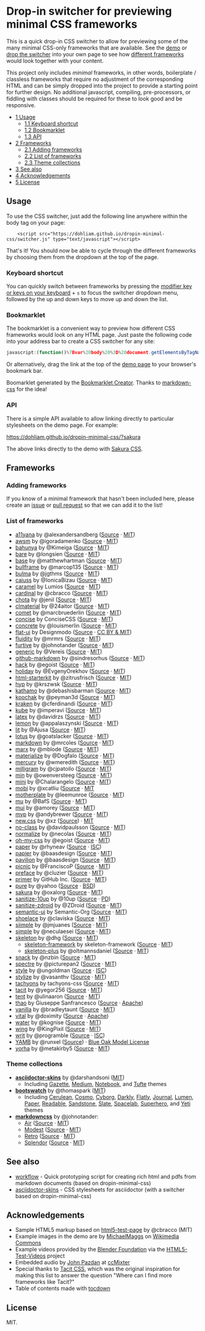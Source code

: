 # Drop-in switcher for previewing minimal CSS frameworks

This is a quick drop-in CSS switcher to allow for previewing some of the many minimal CSS-only frameworks that are available. See the [demo](https://dohliam.github.io/dropin-minimal-css) or [drop the switcher](#usage) into your own page to see how [different frameworks](#list-of-frameworks) would look together with your content.

This project only includes _minimal_ frameworks, in other words, boilerplate / classless frameworks that require no adjustment of the corresponding HTML and can be simply dropped into the project to provide a starting point for further design. No additional javascript, compiling, pre-processors, or fiddling with classes should be required for these to look good and be responsive.

* [1 Usage](#usage)
  * [1.1 Keyboard shortcut](#keyboard-shortcut)
  * [1.2 Bookmarklet](#bookmarklet)
  * [1.3 API](#api)
* [2 Frameworks](#frameworks)
  * [2.1 Adding frameworks](#adding-frameworks)
  * [2.2 List of frameworks](#list-of-frameworks)
  * [2.3 Theme collections](#theme-collections)
* [3 See also](#see-also)
* [4 Acknowledgements](#acknowledgements)
* [5 License](#license)

## Usage

To use the CSS switcher, just add the following line anywhere within the body tag on your page:

        <script src="https://dohliam.github.io/dropin-minimal-css/switcher.js" type="text/javascript"></script>

That's it! You should now be able to cycle through the different frameworks by choosing them from the dropdown at the top of the page.

### Keyboard shortcut

You can quickly switch between frameworks by pressing the [modifier key or keys on your keyboard](https://github.com/dohliam/xsampa#access-keys) + `s` to focus the switcher dropdown menu, followed by the up and down keys to move up and down the list.

### Bookmarklet

The bookmarklet is a convenient way to preview how different CSS frameworks would look on any HTML page. Just paste the following code into your address bar to create a CSS switcher for any site:

```javascript
javascript:(function()%7Bvar%20body%20%3D%20document.getElementsByTagName('body')%5B0%5D%3Bscript%20%3D%20document.createElement('script')%3Bscript.type%3D%20'text%2Fjavascript'%3Bscript.src%3D%20'https%3A%2F%2Fdohliam.github.io%2Fdropin-minimal-css%2Fswitcher.js'%3Bbody.appendChild(script)%7D)()
```

Or alternatively, drag the link at the top of the [demo page](https://dohliam.github.io/dropin-minimal-css) to your browser's bookmark bar.

Boomarklet generated by the [Bookmarklet Creator](http://mrcoles.com/bookmarklet/). Thanks to [markdown-css](https://github.com/mrcoles/markdown-css) for the idea!

### API

There is a simple API available to allow linking directly to particular stylesheets on the demo page. For example:

https://dohliam.github.io/dropin-minimal-css/?sakura

The above links directly to the demo with [Sakura CSS](https://dohliam.github.io/dropin-minimal-css/?sakura).

## Frameworks

### Adding frameworks

If you know of a minimal framework that hasn't been included here, please create an [issue](https://github.com/dohliam/dropin-minimal-css/issues) or [pull request](https://github.com/dohliam/dropin-minimal-css/pulls) so that we can add it to the list!

### List of frameworks

* [a11yana](https://dohliam.github.io/dropin-minimal-css/?a11yana) by @alexandersandberg ([Source](https://github.com/alexandersandberg/a11yana) · [MIT](https://github.com/alexandersandberg/a11yana/blob/master/LICENSE.md))
* [awsm](https://dohliam.github.io/dropin-minimal-css/?awsm) by @igoradamenko ([Source](https://github.com/igoradamenko/awsm.css) · [MIT](https://github.com/igoradamenko/awsm.css/blob/master/LICENSE.md))
* [bahunya](https://dohliam.github.io/dropin-minimal-css/?bahunya) by @Kimeiga ([Source](https://github.com/Kimeiga/bahunya) · [MIT](https://github.com/Kimeiga/bahunya/blob/master/LICENSE))
* [bare](https://dohliam.github.io/dropin-minimal-css/?bare) by @longsien ([Source](https://github.com/longsien/BareCSS) · [MIT](https://github.com/longsien/BareCSS/blob/master/LICENSE))
* [base](https://dohliam.github.io/dropin-minimal-css/?base) by @matthewhartman ([Source](https://github.com/matthewhartman/base) · [MIT](https://github.com/matthewhartman/base#license))
* [bullframe](https://dohliam.github.io/dropin-minimal-css/?bullframe) by @marcop135 ([Source](https://github.com/marcop135/bullframe.css) · [MIT](https://github.com/marcop135/bullframe.css/blob/master/LICENSE.md))
* [bulma](https://dohliam.github.io/dropin-minimal-css/?bulma) by @jgthms ([Source](https://github.com/jgthms/bulma) · [MIT](https://github.com/jgthms/bulma/blob/master/LICENSE))
* [caiuss](https://dohliam.github.io/dropin-minimal-css/?caiuss) by @IonicaBizau ([Source](https://github.com/IonicaBizau/CaiuSS) · [MIT](http://showalicense.com/?fullname=Ionic%C4%83%20Biz%C4%83u%20%3Cbizauionica%40gmail.com%3E%20(http%3A%2F%2Fionicabizau.net)&year=2015#license-mit))
* [caramel](https://dohliam.github.io/dropin-minimal-css/?caramel) by Lumios ([Source](https://github.com/lumios/caramel) · [MIT](https://github.com/lumios/caramel/blob/master/LICENSE))
* [cardinal](https://dohliam.github.io/dropin-minimal-css/?cardinal) by @cbracco ([Source](https://github.com/cardinalcss/cardinalcss) · [MIT](https://github.com/cardinalcss/cardinalcss/blob/master/LICENSE.md))
* [chota](https://dohliam.github.io/dropin-minimal-css/?chota) by @jenil ([Source](https://github.com/jenil/chota) · [MIT](https://github.com/jenil/chota/blob/master/LICENSE))
* [clmaterial](https://dohliam.github.io/dropin-minimal-css/?clmaterial) by @24aitor ([Source](https://github.com/24aitor/CLMaterial) · [MIT](https://github.com/24aitor/CLMaterial/blob/master/LICENSE))
* [comet](https://dohliam.github.io/dropin-minimal-css/?comet) by @marcbruederlin ([Source](https://github.com/marcbruederlin/comet) · [MIT](https://github.com/marcbruederlin/comet/blob/master/LICENSE))
* [concise](https://dohliam.github.io/dropin-minimal-css/?concise) by ConciseCSS ([Source](https://github.com/ConciseCSS/concise.css) · [MIT](https://github.com/ConciseCSS/concise.css/blob/master/LICENSE))
* [concrete](https://dohliam.github.io/dropin-minimal-css/?concrete) by @louismerlin ([Source](https://github.com/louismerlin/concrete.css) · [MIT](https://github.com/louismerlin/concrete.css/blob/master/LICENSE))
* [flat-ui](https://dohliam.github.io/dropin-minimal-css/?flat-ui) by Designmodo ([Source](https://github.com/designmodo/Flat-UI) · [CC BY & MIT](https://github.com/designmodo/Flat-UI#copyright-and-license))
* [fluidity](https://dohliam.github.io/dropin-minimal-css/?fluidity) by @mrmrs ([Source](https://github.com/mrmrs/fluidity) · [MIT](https://github.com/mrmrs/fluidity/blob/master/README.md))
* [furtive](https://dohliam.github.io/dropin-minimal-css/?furtive) by @johnotander ([Source](https://github.com/johnotander/furtive) · [MIT](https://github.com/johnotander/furtive/blob/master/LICENSE))
* [generic](https://dohliam.github.io/dropin-minimal-css/?generic) by @Vereis ([Source](https://github.com/Vereis/generic.css) · [MIT](https://github.com/Vereis/generic.css))
* [github-markdown](https://dohliam.github.io/dropin-minimal-css/?github-markdown) by @sindresorhus ([Source](https://github.com/sindresorhus/github-markdown-css) · [MIT](https://github.com/sindresorhus/github-markdown-css/blob/gh-pages/license))
* [hack](https://dohliam.github.io/dropin-minimal-css/?hack) by @egoist ([Source](https://github.com/egoist/hack) · [MIT](https://github.com/egoist/hack/blob/master/LICENSE))
* [holiday](https://dohliam.github.io/dropin-minimal-css/?holiday) by @EvgenyOrekhov ([Source](https://github.com/EvgenyOrekhov/holiday.css) · [MIT](https://github.com/EvgenyOrekhov/holiday.css/blob/master/LICENSE))
* [html-starterkit](https://dohliam.github.io/dropin-minimal-css/?html-starterkit) by @zitrusfrisch ([Source](https://github.com/zitrusfrisch/HTML-StarterKit) · [MIT](https://github.com/zitrusfrisch/HTML-StarterKit#its-free))
* [hyp](https://dohliam.github.io/dropin-minimal-css/?hyp) by @krszwsk ([Source](https://github.com/krszwsk/hyp) · [MIT](https://github.com/krszwsk/hyp/blob/master/LICENSE))
* [kathamo](https://dohliam.github.io/dropin-minimal-css/?kathamo) by @debashisbarman ([Source](https://github.com/kathamo/Kathamo) · [MIT](https://github.com/kathamo/Kathamo/blob/master/LICENSE))
* [koochak](https://dohliam.github.io/dropin-minimal-css/?koochak) by @peyman3d ([Source](https://github.com/peyman3d/koochak) · [MIT](https://github.com/peyman3d/koochak/blob/master/LICENSE))
* [kraken](https://dohliam.github.io/dropin-minimal-css/?kraken) by @cferdinandi ([Source](https://github.com/cferdinandi/kraken) · [MIT](https://github.com/cferdinandi/kraken/blob/master/LICENSE.md))
* [kube](https://dohliam.github.io/dropin-minimal-css/?kube) by @imperavi ([Source](https://github.com/imperavi/kube) · [MIT](https://github.com/imperavi/kube/blob/master/LICENSE))
* [latex](https://dohliam.github.io/dropin-minimal-css/?latex) by @davidrzs ([Source](https://github.com/davidrzs/latexcss) · [MIT](https://github.com/davidrzs/latexcss/blob/master/LICENSE))
* [lemon](https://dohliam.github.io/dropin-minimal-css/?lemon) by @appalaszynski ([Source](https://github.com/appalaszynski/lemon) · [MIT](https://github.com/appalaszynski/lemon/blob/master/LICENSE))
* [lit](https://dohliam.github.io/dropin-minimal-css/?lit) by @Ajusa ([Source](https://github.com/Ajusa/lit) · [MIT](https://github.com/Ajusa/lit/blob/master/LICENSE))
* [lotus](https://dohliam.github.io/dropin-minimal-css/?lotus) by @goatslacker ([Source](https://github.com/goatslacker/lotus.css) · [MIT](https://github.com/goatslacker/lotus.css#license))
* [markdown](https://dohliam.github.io/dropin-minimal-css/?markdown) by @mrcoles ([Source](https://github.com/mrcoles/markdown-css) · [MIT](https://github.com/mrcoles/markdown-css/blob/master/license.txt))
* [marx](https://dohliam.github.io/dropin-minimal-css/?marx) by @mblode ([Source](https://github.com/mblode/marx) · [MIT](https://github.com/mblode/marx/blob/master/LICENSE.md))
* [materialize](https://dohliam.github.io/dropin-minimal-css/?materialize) by @Dogfalo ([Source](https://github.com/Dogfalo/materialize) · [MIT](https://github.com/Dogfalo/materialize/blob/v1-dev/LICENSE))
* [mercury](https://dohliam.github.io/dropin-minimal-css/?mercury) by @wmeredith ([Source](https://github.com/wmeredith/MercuryCSS) · [MIT](https://github.com/wmeredith/MercuryCSS/blob/master/LICENSE))
* [milligram](https://dohliam.github.io/dropin-minimal-css/?milligram) by @cjpatoilo ([Source](https://github.com/milligram/milligram) · [MIT](http://cjpatoilo.mit-license.org/))
* [min](https://dohliam.github.io/dropin-minimal-css/?min) by @owenversteeg ([Source](https://github.com/owenversteeg/min) · [MIT](https://github.com/owenversteeg/min#license))
* [mini](https://dohliam.github.io/dropin-minimal-css/?mini) by @Chalarangelo ([Source](https://github.com/Chalarangelo/mini.css) · [MIT](https://github.com/Chalarangelo/mini.css/blob/master/LICENSE))
* [mobi](https://dohliam.github.io/dropin-minimal-css/?mobi) by @xcatliu ([Source](https://github.com/mobi-css/mobi.css) · [MIT](https://github.com/mobi-css/mobi.css/blob/master/LICENSE)
* [motherplate](https://dohliam.github.io/dropin-minimal-css/?motherplate) by @leemunroe ([Source](https://github.com/leemunroe/motherplate) · [MIT](https://github.com/leemunroe/motherplate/blob/master/LICENSE))
* [mu](https://dohliam.github.io/dropin-minimal-css/?mu) by @BafS ([Source](https://github.com/BafS/mu) · [MIT](https://github.com/BafS/mu/blob/gh-pages/LICENSE))
* [mui](https://dohliam.github.io/dropin-minimal-css/?mui) by @amorey ([Source](https://github.com/muicss/mui) · [MIT](https://github.com/muicss/mui/blob/master/LICENSE.txt))
* [mvp](https://dohliam.github.io/dropin-minimal-css/?mvp) by @andybrewer ([Source](https://github.com/andybrewer/mvp) · [MIT](https://github.com/andybrewer/mvp/blob/master/LICENSE))
* [new.css](https://dohliam.github.io/dropin-minimal-css/?new) by @xz ([Source](https://github.com/xz/new.css)) · [MIT](https://github.com/xz/new.css/blob/master/LICENSE)
* [no-class](https://dohliam.github.io/dropin-minimal-css/?no-class) by @davidpaulsson ([Source](https://github.com/davidpaulsson/no-class) · [MIT](https://github.com/davidpaulsson/no-class/blob/master/LICENSE.txt))
* [normalize](https://dohliam.github.io/dropin-minimal-css/?normalize) by @necolas ([Source](https://github.com/necolas/normalize.css) · [MIT](https://github.com/necolas/normalize.css/blob/master/LICENSE.md))
* [oh-my-css](https://dohliam.github.io/dropin-minimal-css/?oh-my-css) by @egoist ([Source](https://github.com/egoist/oh-my-css) · [MIT](https://github.com/egoist/oh-my-css/blob/gh-pages/LICENSE))
* [paper](https://dohliam.github.io/dropin-minimal-css/?paper) by @rhyneav ([Source](https://github.com/papercss/papercss) · [ISC](https://github.com/papercss/papercss/blob/master/license))
* [papier](https://dohliam.github.io/dropin-minimal-css/?papier) by @baasdesign ([Source](https://github.com/alexanderGugel/papier) · [MIT](https://github.com/alexanderGugel/papier/blob/master/LICENSE.md))
* [pavilion](https://dohliam.github.io/dropin-minimal-css/?pavilion) by @baasdesign ([Source](https://github.com/getpavilion/pavilion) · [MIT](https://github.com/getpavilion/pavilion/blob/master/license))
* [picnic](https://dohliam.github.io/dropin-minimal-css/?picnic) by @FranciscoP ([Source](https://github.com/picnicss/picnic) · [MIT](https://github.com/picnicss/picnic/blob/master/LICENSE))
* [preface](https://dohliam.github.io/dropin-minimal-css/?preface) by @cluzier ([Source](https://github.com/cluzier/PrefaceCSS) · [MIT](https://github.com/cluzier/PrefaceCSS/blob/master/LICENSE))
* [primer](https://dohliam.github.io/dropin-minimal-css/?primer) by GitHub Inc. ([Source](https://github.com/primer/css) · [MIT](https://github.com/primer/css/blob/master/LICENSE))
* [pure](https://dohliam.github.io/dropin-minimal-css/?pure) by @yahoo ([Source](https://github.com/yahoo/pure/) · [BSD](https://github.com/yahoo/pure/blob/master/LICENSE.md))
* [sakura](https://dohliam.github.io/dropin-minimal-css/?sakura) by @oxalorg ([Source](https://github.com/oxalorg/sakura) · [MIT](https://github.com/oxalorg/sakura/blob/master/LICENSE.txt))
* [sanitize-10up](https://dohliam.github.io/dropin-minimal-css/?sanitize-10up) by @10up ([Source](https://github.com/10up/sanitize.css) · [PD](https://github.com/10up/sanitize.css/blob/master/LICENSE.md))
* [sanitize-zdroid](https://dohliam.github.io/dropin-minimal-css/?sanitize-zdroid) by @ZDroid ([Source](https://github.com/ZDroid/sanitize.css) · [MIT](https://github.com/ZDroid/sanitize.css/blob/master/LICENSE.md))
* [semantic-ui](https://dohliam.github.io/dropin-minimal-css/?semantic-ui) by Semantic-Org ([Source](https://github.com/semantic-org/semantic-ui) · [MIT](https://github.com/Semantic-Org/Semantic-UI/blob/master/LICENSE.md))
* [shoelace](https://dohliam.github.io/dropin-minimal-css/?shoelace) by @claviska ([Source](https://github.com/claviska/shoelace-css) · [MIT](https://github.com/claviska/shoelace-css/blob/master/LICENSE.md))
* [siimple](https://dohliam.github.io/dropin-minimal-css/?siimple) by @jmjuanes ([Source](https://github.com/siimple/siimple) · [MIT](https://github.com/siimple/siimple/blob/master/LICENSE.md))
* [simple](https://dohliam.github.io/dropin-minimal-css/?simple) by @neculaesei ([Source](https://github.com/neculaesei/simplecss) · [MIT](http://opensource.org/licenses/mit-license.php))
* [skeleton](https://dohliam.github.io/dropin-minimal-css/?skeleton) by @dhg ([Source](https://github.com/dhg/Skeleton) · [MIT](https://github.com/dhg/Skeleton/blob/master/LICENSE.md))
  * [skeleton-framework](https://dohliam.github.io/dropin-minimal-css/?skeleton-framework) by skeleton-framework ([Source](https://github.com/skeleton-framework/skeleton-framework) · [MIT](https://github.com/skeleton-framework/skeleton-framework/blob/master/LICENSE))
  * [skeleton-plus](https://dohliam.github.io/dropin-minimal-css/?skeleton-plus) by @oltmannsdaniel ([Source](https://github.com/oltmannsdaniel/skeleton-plus) · [MIT](https://github.com/oltmannsdaniel/skeleton-plus/blob/master/LICENSE))
* [snack](https://dohliam.github.io/dropin-minimal-css/?snack) by @nzbin ([Source](https://github.com/snack-ui/snack) · [MIT](https://github.com/snack-ui/snack/blob/master/LICENSE))
* [spectre](https://dohliam.github.io/dropin-minimal-css/?spectre) by @picturepan2 ([Source](https://github.com/picturepan2/spectre) · [MIT](https://github.com/picturepan2/spectre/blob/master/LICENSE))
* [style](https://dohliam.github.io/dropin-minimal-css/?style) by @ungoldman ([Source](https://github.com/ungoldman/style.css) · [ISC](https://github.com/ungoldman/style.css/blob/master/license.md))
* [stylize](https://dohliam.github.io/dropin-minimal-css/?stylize) by @vasanthv ([Source](https://github.com/vasanthv/stylize.css) · [MIT](https://github.com/vasanthv/stylize.css/blob/master/LICENSE))
* [tachyons](https://dohliam.github.io/dropin-minimal-css/?tachyons) by tachyons-css ([Source](https://github.com/tachyons-css/tachyons/) · [MIT](https://github.com/tachyons-css/tachyons/blob/master/license))
* [tacit](https://dohliam.github.io/dropin-minimal-css/?tacit) by @yegor256 ([Source](https://github.com/yegor256/tacit) · [MIT](https://github.com/yegor256/tacit/blob/master/LICENSE))
* [tent](https://dohliam.github.io/dropin-minimal-css/?tent) by @ulinaaron ([Source](https://github.com/sitetent/tentcss) · [MIT](https://github.com/sitetent/tentcss/blob/master/LICENSE))
* [thao](https://dohliam.github.io/dropin-minimal-css/?thao) by Giuseppe Sanfrancesco ([Source](https://github.com/ThaoFramework/Thao/) · [Apache](http://www.apache.org/licenses/LICENSE-2.0))
* [vanilla](https://dohliam.github.io/dropin-minimal-css/?vanilla) by @bradleytaunt ([Source](https://github.com/bradleytaunt/vanilla-css) · [MIT](https://github.com/bradleytaunt/vanilla-css/blob/master/LICENSE))
* [vital](https://dohliam.github.io/dropin-minimal-css/?vital) by @doximity ([Source](https://github.com/doximity/vital) · [Apache](https://github.com/doximity/vital/blob/master/LICENSE.md))
* [water](https://dohliam.github.io/dropin-minimal-css/?water) by @kognise ([Source](https://github.com/kognise/water.css) · [MIT](https://github.com/kognise/water.css/blob/master/LICENSE.md))
* [wing](https://dohliam.github.io/dropin-minimal-css/?wing) by @KingPixil ([Source](https://github.com/KingPixil/wing/) · [MIT](https://github.com/KingPixil/wing/blob/master/LICENSE))
* [writ](https://dohliam.github.io/dropin-minimal-css/?writ) by @programble ([Source](https://github.com/programble/writ) · [ISC](https://github.com/programble/writ/blob/master/LICENSE))
* [YAMB](https://dohliam.github.io/dropin-minimal-css/?yamb) by @runxel ([Source](https://github.com/runxel/yamb-css)) · [Blue Oak Model License](https://github.com/runxel/yamb-css/blob/master/LICENSE.md)
* [yorha](https://dohliam.github.io/dropin-minimal-css/?yorha) by @metakirby5 ([Source](https://github.com/metakirby5/yorha) · [MIT](https://github.com/metakirby5/yorha/blob/master/LICENSE))

### Theme collections

* **[asciidoctor-skins](https://github.com/darshandsoni/asciidoctor-skins)** by @darshandsoni ([MIT](https://github.com/darshandsoni/asciidoctor-skins/blob/gh-pages/LICENSE))
  * Including [Gazette](https://dohliam.github.io/dropin-minimal-css/?ads-gazette), [Medium](https://dohliam.github.io/dropin-minimal-css/?ads-medium), [Notebook](https://dohliam.github.io/dropin-minimal-css/?ads-notebook), and [Tufte](https://dohliam.github.io/dropin-minimal-css/?ads-tufte) themes
* **[bootswatch](https://github.com/thomaspark/bootswatch/)** by @thomaspark ([MIT](https://github.com/thomaspark/bootswatch/blob/gh-pages/LICENSE))
  * Including [Cerulean](https://dohliam.github.io/dropin-minimal-css/?boot-cerulean/), [Cosmo](https://dohliam.github.io/dropin-minimal-css/?boot-cosmo/), [Cyborg](https://dohliam.github.io/dropin-minimal-css/?boot-cyborg/), [Darkly](https://dohliam.github.io/dropin-minimal-css/?boot-darkly/), [Flatly](https://dohliam.github.io/dropin-minimal-css/?boot-flatly/), [Journal](https://dohliam.github.io/dropin-minimal-css/?boot-journal/), [Lumen](https://dohliam.github.io/dropin-minimal-css/?boot-lumen/), [Paper](https://dohliam.github.io/dropin-minimal-css/?boot-paper/), [Readable](https://dohliam.github.io/dropin-minimal-css/?boot-readable/), [Sandstone](https://dohliam.github.io/dropin-minimal-css/?boot-sandstone/), [Slate](https://dohliam.github.io/dropin-minimal-css/?boot-slate/), [Spacelab](https://dohliam.github.io/dropin-minimal-css/?boot-spacelab/), [Superhero](https://dohliam.github.io/dropin-minimal-css/?boot-superhero/), and [Yeti](https://dohliam.github.io/dropin-minimal-css/?boot-yeti/) themes
* **[markdowncss](https://github.com/markdowncss)** by @johnotander:
  * [Air](https://dohliam.github.io/dropin-minimal-css/?air) ([Source](https://github.com/markdowncss/air) · [MIT](https://github.com/markdowncss/air/blob/master/LICENSE))
  * [Modest](https://dohliam.github.io/dropin-minimal-css/?modest) ([Source](https://github.com/markdowncss/modest) · [MIT](https://github.com/markdowncss/modest/blob/master/LICENSE))
  * [Retro](https://dohliam.github.io/dropin-minimal-css/?retro) ([Source](https://github.com/markdowncss/retro) · [MIT](https://github.com/markdowncss/retro/blob/master/LICENSE))
  * [Splendor](https://dohliam.github.io/dropin-minimal-css/?splendor) ([Source](https://github.com/markdowncss/splendor) · [MIT](https://github.com/markdowncss/splendor/blob/master/LICENSE))

## See also

* [workflow](https://github.com/dohliam/workflow) - Quick prototyping script for creating rich html and pdfs from markdown documents (based on dropin-minimal-css)
* [asciidoctor-skins](https://github.com/darshandsoni/asciidoctor-skins) - CSS stylesheets for asciidoctor (with a switcher based on dropin-minimal-css)

## Acknowledgements

* Sample HTML5 markup based on [html5-test-page](https://github.com/cbracco/html5-test-page) by @cbracco (MIT)
* Example images in the demo are by [MichaelMaggs](https://commons.wikimedia.org/wiki/User:MichaelMaggs) on [Wikimedia Commons](https://commons.wikimedia.org)
* Example videos provided by the [Blender Foundation](https://peach.blender.org/) via the [HTML5-Test-Videos](https://github.com/benhosmer/HTML5-Test-Videos) project
* Embedded audio by [John Pazdan](http://ccmixter.org/files/flatwound/14476) at [ccMixter](http://ccmixter.org/files/flatwound/14476)
* Special thanks to [Tacit CSS](https://github.com/yegor256/tacit), which was the original inspiration for making this list to answer the question "Where can I find more frameworks like Tacit?"
* Table of contents made with [tocdown](https://github.com/dohliam/tocdown)

## License

MIT.
